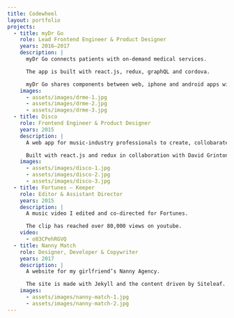 ```yaml
---
title: Codewheel
layout: portfolio
projects:
  - title: myDr Go
    role: Lead Frontend Engineer & Product Designer
    years: 2016–2017
    description: |
      myDr Go connects patients with on-demand medical services.

      The app is built with react.js, redux, graphQL and cordova.

      myDr Go shares components between web, iphone and android apps with a living styleguide of stateless, reusable components.
    images:
      - assets/images/drme-1.jpg
      - assets/images/drme-2.jpg
      - assets/images/drme-3.jpg
  - title: Disco
    role: Frontend Engineer & Product Designer
    years: 2015
    description: |
      A web app for music-industry professionals to create, collobarate and share playlists.

      Built with react.js and redux in collaboration with David Grinton for Level Two Music.
    images:
      - assets/images/disco-1.jpg
      - assets/images/disco-2.jpg
      - assets/images/disco-3.jpg
  - title: Fortunes – Keeper
    role: Editor & Assistant Director
    years: 2015
    description: |
      A music video I edited and co-directed for Fortunes.

      The clip has reached over 80,000 views on youtube.
    video:
      - o83CPehRGVQ
  - title: Nanny Match
    role: Designer, Developer & Copywriter
    years: 2017
    description: |
      A website for my girlfriend’s Nanny Agency.

      The site is made with Jekyll and the content driven by Siteleaf.
    images:
      - assets/images/nanny-match-1.jpg
      - assets/images/nanny-match-2.jpg
---
```

